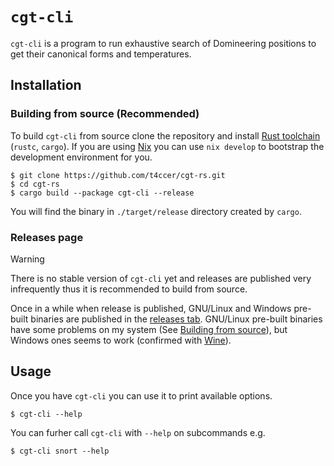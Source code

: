 # `cgt-cli`

`cgt-cli` is a program to run exhaustive search of Domineering positions to get their canonical forms and temperatures.

## Installation

### Building from source (Recommended)

To build `cgt-cli` from source clone the repository and install [Rust toolchain](https://www.rust-lang.org/tools/install) (`rustc`, `cargo`). If you are using [Nix](https://nixos.org/) you can use `nix develop` to bootstrap the development environment for you.

```console
$ git clone https://github.com/t4ccer/cgt-rs.git
$ cd cgt-rs
$ cargo build --package cgt-cli --release
```

You will find the binary in `./target/release` directory created by `cargo`.

### Releases page

> [!WARNING]
> There is no stable version of `cgt-cli` yet and releases are published very infrequently thus it is recommended to build from source.

Once in a while when release is published, GNU/Linux and Windows pre-built binaries are published in the [releases tab](https://github.com/t4ccer/cgt-rs/releases/). GNU/Linux pre-built binaries have some problems on my system (See [Building from source](#building-from-source)), but Windows ones seems to work (confirmed with [Wine](https://www.winehq.org/)).

## Usage

Once you have `cgt-cli` you can use it to print available options.

```console
$ cgt-cli --help
```

You can furher call `cgt-cli` with `--help` on subcommands e.g.

```console
$ cgt-cli snort --help
```
